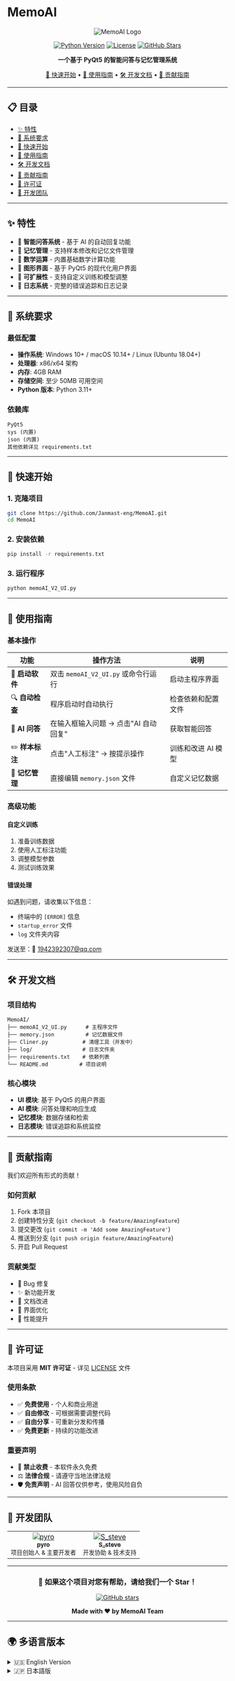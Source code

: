 # MemoAI

<div align="center">

![MemoAI Logo](https://img.shields.io/badge/MemoAI-智能问答系统-blue?style=for-the-badge)

[![Python Version](https://img.shields.io/badge/Python-3.11+-blue.svg)](https://python.org)
[![License](https://img.shields.io/badge/License-MIT-green.svg)](LICENSE)
[![GitHub Stars](https://img.shields.io/github/stars/Janmast-eng/MemoAI?style=social)](https://github.com/Janmast-eng/MemoAI)

**一个基于 PyQt5 的智能问答与记忆管理系统**

[🚀 快速开始](#快速开始) • [📖 使用指南](#使用指南) • [🛠️ 开发文档](#开发文档) • [🤝 贡献指南](#贡献指南)

</div>

---

## 📋 目录

- [✨ 特性](#特性)
- [🔧 系统要求](#系统要求)
- [🚀 快速开始](#快速开始)
- [📖 使用指南](#使用指南)
- [🛠️ 开发文档](#开发文档)
- [🤝 贡献指南](#贡献指南)
- [📄 许可证](#许可证)
- [👥 开发团队](#开发团队)

---

## ✨ 特性

- 🤖 **智能问答系统** - 基于 AI 的自动回复功能
- 💾 **记忆管理** - 支持样本修改和记忆文件管理
- 🧮 **数学运算** - 内置基础数学计算功能
- 🎨 **图形界面** - 基于 PyQt5 的现代化用户界面
- 🔧 **可扩展性** - 支持自定义训练和模型调整
- 📝 **日志系统** - 完整的错误追踪和日志记录

---

## 🔧 系统要求

### 最低配置

- **操作系统**: Windows 10+ / macOS 10.14+ / Linux (Ubuntu 18.04+)
- **处理器**: x86/x64 架构
- **内存**: 4GB RAM
- **存储空间**: 至少 50MB 可用空间
- **Python 版本**: Python 3.11+

### 依赖库

```
PyQt5
sys (内置)
json (内置)
其他依赖详见 requirements.txt
```

---

## 🚀 快速开始

### 1. 克隆项目

```bash
git clone https://github.com/Janmast-eng/MemoAI.git
cd MemoAI
```

### 2. 安装依赖

```bash
pip install -r requirements.txt
```

### 3. 运行程序

```bash
python memoAI_V2_UI.py
```

---

## 📖 使用指南

### 基本操作

| 功能            | 操作方法                             | 说明               |
| --------------- | ------------------------------------ | ------------------ |
| 🚀 **启动软件** | 双击 `memoAI_V2_UI.py` 或命令行运行  | 启动主程序界面     |
| 🔍 **自动检查** | 程序启动时自动执行                   | 检查依赖和配置文件 |
| 💬 **AI 问答**  | 在输入框输入问题 → 点击"AI 自动回复" | 获取智能回答       |
| ✏️ **样本标注** | 点击"人工标注" → 按提示操作          | 训练和改进 AI 模型 |
| 📝 **记忆管理** | 直接编辑 `memory.json` 文件          | 自定义记忆数据     |

### 高级功能

#### 自定义训练

1. 准备训练数据
2. 使用人工标注功能
3. 调整模型参数
4. 测试训练效果

#### 错误处理

如遇到问题，请收集以下信息：

- 终端中的 `[ERROR]` 信息
- `startup_error` 文件
- `log` 文件夹内容

发送至：📧 1942392307@qq.com

---

## 🛠️ 开发文档

### 项目结构

```
MemoAI/
├── memoAI_V2_UI.py      # 主程序文件
├── memory.json          # 记忆数据文件
├── Cliner.py           # 清理工具（开发中）
├── log/                # 日志文件夹
├── requirements.txt    # 依赖列表
└── README.md          # 项目说明
```

### 核心模块

- **UI 模块**: 基于 PyQt5 的用户界面
- **AI 模块**: 问答处理和响应生成
- **记忆模块**: 数据存储和检索
- **日志模块**: 错误追踪和系统监控

---

## 🤝 贡献指南

我们欢迎所有形式的贡献！

### 如何贡献

1. Fork 本项目
2. 创建特性分支 (`git checkout -b feature/AmazingFeature`)
3. 提交更改 (`git commit -m 'Add some AmazingFeature'`)
4. 推送到分支 (`git push origin feature/AmazingFeature`)
5. 开启 Pull Request

### 贡献类型

- 🐛 Bug 修复
- ✨ 新功能开发
- 📝 文档改进
- 🎨 界面优化
- 🔧 性能提升

---

## 📄 许可证

本项目采用 **MIT 许可证** - 详见 [LICENSE](LICENSE) 文件

### 使用条款

- ✅ **免费使用** - 个人和商业用途
- ✅ **自由修改** - 可根据需要调整代码
- ✅ **自由分享** - 可重新分发和传播
- ✅ **免费更新** - 持续的功能改进

### 重要声明

- 🚫 **禁止收费** - 本软件永久免费
- ⚖️ **法律合规** - 请遵守当地法律法规
- 🛡️ **免责声明** - AI 回答仅供参考，使用风险自负

---

## 👥 开发团队

<table>
  <tr>
    <td align="center">
      <a href="https://space.bilibili.com/1201856558">
        <img src="https://img.shields.io/badge/Bilibili-pyro-ff69b4?style=for-the-badge&logo=bilibili" alt="pyro"/>
        <br />
        <sub><b>pyro</b></sub>
      </a>
      <br />
      <sub>项目创始人 & 主要开发者</sub>
    </td>
    <td align="center">
      <a href="https://space.bilibili.com/1499517607">
        <img src="https://img.shields.io/badge/Bilibili-S_steve-00d4aa?style=for-the-badge&logo=bilibili" alt="S_steve"/>
        <br />
        <sub><b>S_steve</b></sub>
      </a>
      <br />
      <sub>开发协助 & 技术支持</sub>
    </td>
  </tr>
</table>

---

<div align="center">

### 🌟 如果这个项目对您有帮助，请给我们一个 Star！

[![GitHub stars](https://img.shields.io/github/stars/Janmast-eng/MemoAI?style=social)](https://github.com/Janmast-eng/MemoAI/stargazers)

**Made with ❤️ by MemoAI Team**

</div>

---

## 🌍 多语言版本

<details>
<summary>🇺🇸 English Version</summary>

# MemoAI

**An intelligent Q&A and memory management system based on PyQt5**

## Features

- 🤖 AI-powered automatic response system
- 💾 Memory management with sample modification support
- 🧮 Built-in mathematical calculation functions
- 🎨 Modern GUI based on PyQt5
- 🔧 Extensible with custom training capabilities
- 📝 Comprehensive logging and error tracking

## Quick Start

1. Clone the repository
2. Install dependencies: `pip install -r requirements.txt`
3. Run: `python memoAI_V2_UI.py`

## System Requirements

- Python 3.11+
- PyQt5
- 4GB RAM minimum
- 50MB storage space

For detailed documentation, please refer to the Chinese version above.

</details>

<details>
<summary>🇯🇵 日本語版</summary>

# MemoAI

**PyQt5 ベースのインテリジェント Q&A およびメモリ管理システム**

## 特徴

- 🤖 AI 駆動の自動応答システム
- 💾 サンプル修正をサポートするメモリ管理
- 🧮 内蔵数学計算機能
- 🎨 PyQt5 ベースのモダン GUI
- 🔧 カスタムトレーニング機能による拡張性
- 📝 包括的なログとエラー追跡

## クイックスタート

1. リポジトリをクローン
2. 依存関係をインストール: `pip install -r requirements.txt`
3. 実行: `python memoAI_V2_UI.py`

詳細なドキュメントについては、上記の中国語版をご参照ください。

</details>
